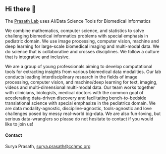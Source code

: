 ## Hi there 👋

<!--

**Here are some ideas to get you started:**

🙋‍♀️ A short introduction - what is your organization all about?
🌈 Contribution guidelines - how can the community get involved?
👩‍💻 Useful resources - where can the community find your docs? Is there anything else the community should know?
🍿 Fun facts - what does your team eat for breakfast?
🧙 Remember, you can do mighty things with the power of [Markdown](https://docs.github.com/github/writing-on-github/getting-started-with-writing-and-formatting-on-github/basic-writing-and-formatting-syntax)
-->


The [Prasath Lab](https://www.prasathlab.com/) uses AI/Data Science Tools for Biomedical Informatics

We combine mathematics, computer science, and statistics to solve challenging biomedical informatics problems with special emphasis in pediatric domain. We use image processing, computer vision, machine and deep learning for large-scale biomedical imaging and multi-modal data. We do science that is collaborative and crosses disciplines. We follow a culture that is integrative and inclusive.

We are a group of young professionals aiming to develop computational tools for extracting insights from various biomedical data modalities. Our lab conducts leading interdisciplinary research in the fields of image processing, computer vision, and machine/deep learning for text, imaging, videos and multi-dimensional multi-modal data. Our team works together with clinicians, biologists, medical doctors with the common goal of accelerating data-driven discovery and facilitating bench-to-bedside translational science with special emphasize in the pediatrics domain. We are data modality-agnostic, discipline-agnostic, tools-agnostic and love challenges posed by messy real-world big-data. We are also fun-loving, but serious data-wranglers so please do not hesitate to contact if you would like to join us!



#### Contact 

Surya Prasath, surya.prasath@cchmc.org
